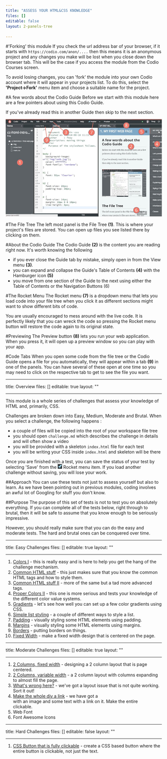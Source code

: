 ```yaml
---
title: "ASSESS YOUR HTML&CSS KNOWLEDGE"
files: []
editable: false
layout: 2-panels-tree

---
```

#'Forking' this module
If you check the url address bar of your browser, if it starts with `https://codio.com/anon/....` then this means it is an anonymous project and any changes you make will be lost when you close down the browser tab. This will be the case if you access the module from the Codio Courses screen.

To avoid losing changes, you can 'fork' the module into your own Codio account where it will appear in your projects list. To do this, select the **'Project->Fork'** menu item and choose a suitable name for the project.

#A few words about the Codio Guide
Before we start with this module here are a few pointers about using this Codio Guide.

If you've already read this in another Guide then skip to the next section.

![](.guides/img/guides-helper.jpg)

#The File Tree
The left most panel is the File Tree **(1)**. This is where your project's files are stored. You can open up files you see listed there by clicking on them.

#About the Codio Guide
The Codio Guide **(2)** is the content you are reading right now. It's worth knowing the following

- if you ever close the Guide tab by mistake, simply open in from the View menu **(3)**.
- you can expand and collapse the Guide's Table of Contents **(4)** with the Hamburger icon **(5)**
- you move from one section of the Guide to the next using either the Table of Contents or the Navigation Buttons (6)

#The Rocket Menu
The Rocket menu **(7)** is a dropdown menu that lets you load code into your file tree when you click it as different sections might want to show different bits of code.

You are usually encouraged to mess around with the live code. It is perfectly likely that you can wreck the code so pressing the Rocket menu button will restore the code again to its original state.

#Previewing
The Preview button **(8)** lets you run your web application. When you press it, it will open up a preview window so you can play with your app.

#Code Tabs
When you open some code from the file tree or the Codio Guide opens a file for you automatically, they will appear within a tab **(9)** in one of the panels. You can have several of these open at one time so you may need to click on the respective tab to get to see the file you want.


---
title: Overview
files: []
editable: true
layout: ""

---
This module is a whole series of challenges that assess your knowledge of HTML and, primarily, CSS. 

Challenges are broken down into Easy, Medium, Moderate and Brutal. When you select a challenge, the following happens :

- a couple of files will be copied into the root of your workspace file tree
- you should open `challenge.md` which describes the challenge in details and will often show a video
- you will be provided with a skeleton `index.html` file for each test
- you will be writing your CSS inside `index.html` and skeleton will be there

Once you are finished with a test, you can save the status of your test by selecting 'Save' from the ![](.guides/img/rocket.png) Rocket menu item. If you load another challenge without saving, you will lose your work.

##Approach
You can use these tests not just to assess yourself but also to learn. As we have been pointing out in previous modules, coding involves an awful lot of Googling for stuff you don't know. 

##Purpose
The purpose of this set of tests is not to test you on absolutely everything. If you can complete all of the tests below, right through to brutal, then it will be safe to assume that you know enough to be seriously impressive.

However, you should really make sure that you can do the easy and moderate tests. The hard and brutal ones can be conquered over time.

---
title: Easy Challenges
files: []
editable: true
layout: ""

---
1. [Colors I]() - this is really easy and is here to help you get the hang of the challenge mechanism.
1. [Common HTML stuff]() - this just makes sure that you know the common HTML tags and how to style them.
1. [Common HTML stuff II]() - more of the same but a tad more advanced tags.
1. [Proper Colors II]() - this one is more serious and tests your knowledge of the different color value systems.
1. [Gradients]() - let's see how well you can set up a few color gradients using CSS.
1. [Simple list styling]() - a couple of different ways to style a list.
1. [Padding]() - visually styling some HTML elements using padding.
1. [Margins]() - visually styling some HTML elements using margins.
1. [Borders]() - putting borders on things.
1. [Fixed Width]() - make a fixed width design that is centered on the page.
---
title: Moderate Challenges
files: []
editable: true
layout: ""

---
1. [2 Columns, fixed width]() - designing a 2 column layout that is page centered.
1. [2 Columns, variable width]() - a 2 column layout with columns expanding to almost fill the page.
1. [What's wrong here?]() - we've got a layout issue that is not quite working. Sort it out!
1. [Make the whole div a link]() - we have got a <div> with an image and some text with a link on it. Make the entire <div> clickable.
1. Web Font
1. Font Awesome Icons
---
title: Hard Challenges
files: []
editable: false
layout: ""

---
1. [CSS Button that is fully clickable]() - create a CSS based button where the entire button is clickable, not just the text.